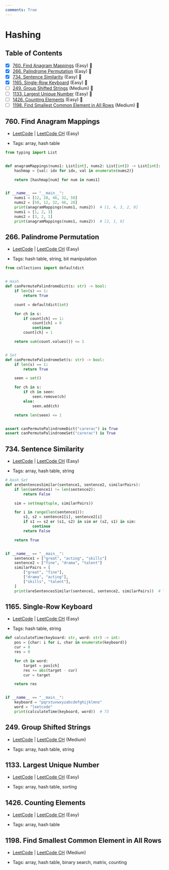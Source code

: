 ```yaml
---
comments: True
---
```


# Hashing

## Table of Contents

- [x] [760. Find Anagram Mappings](https://leetcode.cn/problems/find-anagram-mappings/) (Easy) 👑
- [x] [266. Palindrome Permutation](https://leetcode.cn/problems/palindrome-permutation/) (Easy) 👑
- [x] [734. Sentence Similarity](https://leetcode.cn/problems/sentence-similarity/) (Easy) 👑
- [x] [1165. Single-Row Keyboard](https://leetcode.cn/problems/single-row-keyboard/) (Easy) 👑
- [ ] [249. Group Shifted Strings](https://leetcode.cn/problems/group-shifted-strings/) (Medium) 👑
- [ ] [1133. Largest Unique Number](https://leetcode.cn/problems/largest-unique-number/) (Easy) 👑
- [ ] [1426. Counting Elements](https://leetcode.cn/problems/counting-elements/) (Easy) 👑
- [ ] [1198. Find Smallest Common Element in All Rows](https://leetcode.cn/problems/find-smallest-common-element-in-all-rows/) (Medium) 👑

## 760. Find Anagram Mappings

-   [LeetCode](https://leetcode.com/problems/find-anagram-mappings/) | [LeetCode CH](https://leetcode.cn/problems/find-anagram-mappings/) (Easy)

-   Tags: array, hash table

```python title="760. Find Anagram Mappings - Python Solution"
from typing import List


def anagramMappings(nums1: List[int], nums2: List[int]) -> List[int]:
    hashmap = {val: idx for idx, val in enumerate(nums2)}

    return [hashmap[num] for num in nums1]


if __name__ == "__main__":
    nums1 = [12, 28, 46, 32, 50]
    nums2 = [50, 12, 32, 46, 28]
    print(anagramMappings(nums1, nums2))  # [1, 4, 3, 2, 0]
    nums1 = [1, 2, 3]
    nums2 = [3, 2, 1]
    print(anagramMappings(nums1, nums2))  # [2, 1, 0]

```

## 266. Palindrome Permutation

-   [LeetCode](https://leetcode.com/problems/palindrome-permutation/) | [LeetCode CH](https://leetcode.cn/problems/palindrome-permutation/) (Easy)

-   Tags: hash table, string, bit manipulation

```python title="266. Palindrome Permutation - Python Solution"
from collections import defaultdict


# Hash
def canPermutePalindromeDict(s: str) -> bool:
    if len(s) == 1:
        return True

    count = defaultdict(int)

    for ch in s:
        if count[ch] == 1:
            count[ch] = 0
            continue
        count[ch] = 1

    return sum(count.values()) <= 1


# Set
def canPermutePalindromeSet(s: str) -> bool:
    if len(s) == 1:
        return True

    seen = set()

    for ch in s:
        if ch in seen:
            seen.remove(ch)
        else:
            seen.add(ch)

    return len(seen) <= 1


assert canPermutePalindromeDict("carerac") is True
assert canPermutePalindromeSet("carerac") is True

```

## 734. Sentence Similarity

-   [LeetCode](https://leetcode.com/problems/sentence-similarity/) | [LeetCode CH](https://leetcode.cn/problems/sentence-similarity/) (Easy)

-   Tags: array, hash table, string

```python title="734. Sentence Similarity - Python Solution"
# Hash Set
def areSentencesSimilar(sentence1, sentence2, similarPairs):
    if len(sentence1) != len(sentence2):
        return False

    sim = set(map(tuple, similarPairs))

    for i in range(len(sentence1)):
        s1, s2 = sentence1[i], sentence2[i]
        if s1 == s2 or (s1, s2) in sim or (s2, s1) in sim:
            continue
        return False

    return True


if __name__ == "__main__":
    sentence1 = ["great", "acting", "skills"]
    sentence2 = ["fine", "drama", "talent"]
    similarPairs = [
        ["great", "fine"],
        ["drama", "acting"],
        ["skills", "talent"],
    ]
    print(areSentencesSimilar(sentence1, sentence2, similarPairs))  # True

```

## 1165. Single-Row Keyboard

-   [LeetCode](https://leetcode.com/problems/single-row-keyboard/) | [LeetCode CH](https://leetcode.cn/problems/single-row-keyboard/) (Easy)

-   Tags: hash table, string

```python title="1165. Single-Row Keyboard - Python Solution"
def calculateTime(keyboard: str, word: str) -> int:
    pos = {char: i for i, char in enumerate(keyboard)}
    cur = 0
    res = 0

    for ch in word:
        target = pos[ch]
        res += abs(target - cur)
        cur = target

    return res


if __name__ == "__main__":
    keyboard = "pqrstuvwxyzabcdefghijklmno"
    word = "leetcode"
    print(calculateTime(keyboard, word))  # 73

```

## 249. Group Shifted Strings

-   [LeetCode](https://leetcode.com/problems/group-shifted-strings/) | [LeetCode CH](https://leetcode.cn/problems/group-shifted-strings/) (Medium)

-   Tags: array, hash table, string
## 1133. Largest Unique Number

-   [LeetCode](https://leetcode.com/problems/largest-unique-number/) | [LeetCode CH](https://leetcode.cn/problems/largest-unique-number/) (Easy)

-   Tags: array, hash table, sorting
## 1426. Counting Elements

-   [LeetCode](https://leetcode.com/problems/counting-elements/) | [LeetCode CH](https://leetcode.cn/problems/counting-elements/) (Easy)

-   Tags: array, hash table
## 1198. Find Smallest Common Element in All Rows

-   [LeetCode](https://leetcode.com/problems/find-smallest-common-element-in-all-rows/) | [LeetCode CH](https://leetcode.cn/problems/find-smallest-common-element-in-all-rows/) (Medium)

-   Tags: array, hash table, binary search, matrix, counting
